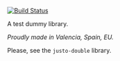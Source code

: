 [![Build Status](https://travis-ci.org/JustoJS/justo-dummy.svg)](https://travis-ci.org/JustoJS/justo-dummy)

A test dummy library.

*Proudly made in Valencia, Spain, EU.*

Please, see the `justo-double` library.
